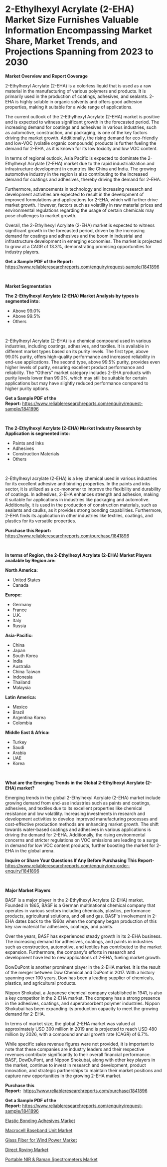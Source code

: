 <p><h1>2-Ethylhexyl Acrylate (2-EHA) Market Size Furnishes Valuable Information Encompassing Market Share, Market Trends, and Projections Spanning from 2023 to 2030</h1></p><p><strong>Market Overview and Report Coverage</strong></p>
<p><p>2-Ethylhexyl Acrylate (2-EHA) is a colorless liquid that is used as a raw material in the manufacturing of various polymers and products. It is primarily used in the production of coatings, adhesives, and sealants. 2-EHA is highly soluble in organic solvents and offers good adhesion properties, making it suitable for a wide range of applications.</p><p>The current outlook of the 2-Ethylhexyl Acrylate (2-EHA) market is positive and is expected to witness significant growth in the forecasted period. The increasing demand for coatings and adhesives in various industries, such as automotive, construction, and packaging, is one of the key factors driving the market growth. Additionally, the rising demand for eco-friendly and low-VOC (volatile organic compounds) products is further fueling the demand for 2-EHA, as it is known for its low toxicity and low VOC content.</p><p>In terms of regional outlook, Asia Pacific is expected to dominate the 2-Ethylhexyl Acrylate (2-EHA) market due to the rapid industrialization and infrastructure development in countries like China and India. The growing automotive industry in the region is also contributing to the increased demand for coatings and adhesives, thereby driving the demand for 2-EHA.</p><p>Furthermore, advancements in technology and increasing research and development activities are expected to result in the development of improved formulations and applications for 2-EHA, which will further drive market growth. However, factors such as volatility in raw material prices and environmental regulations regarding the usage of certain chemicals may pose challenges to market growth.</p><p>Overall, the 2-Ethylhexyl Acrylate (2-EHA) market is expected to witness significant growth in the forecasted period, driven by the increasing demand for coatings and adhesives and the boom in industrial and infrastructure development in emerging economies. The market is projected to grow at a CAGR of 13.3%, demonstrating promising opportunities for industry players.</p></p>
<p><strong>Get a Sample PDF of the Report:</strong> <a href="https://www.reliableresearchreports.com/enquiry/request-sample/1841896">https://www.reliableresearchreports.com/enquiry/request-sample/1841896</a></p>
<p>&nbsp;</p>
<p><strong>Market Segmentation</strong></p>
<p><strong>The 2-Ethylhexyl Acrylate (2-EHA) Market Analysis by types is segmented into:</strong></p>
<p><ul><li>Above 99.0%</li><li>Above 99.5%</li><li>Others</li></ul></p>
<p>&nbsp;</p>
<p><p>2-Ethylhexyl Acrylate (2-EHA) is a chemical compound used in various industries, including coatings, adhesives, and textiles. It is available in different market types based on its purity levels. The first type, above 99.0% purity, offers high-quality performance and increased reliability in end-use applications. The second type, above 99.5% purity, provides even higher levels of purity, ensuring excellent product performance and reliability. The "Others" market category includes 2-EHA products with purity levels lower than 99.0%, which may still be suitable for certain applications but may have slightly reduced performance compared to higher purity options.</p></p>
<p><strong>Get a Sample PDF of the Report:</strong>&nbsp;<a href="https://www.reliableresearchreports.com/enquiry/request-sample/1841896">https://www.reliableresearchreports.com/enquiry/request-sample/1841896</a></p>
<p>&nbsp;</p>
<p><strong>The 2-Ethylhexyl Acrylate (2-EHA) Market Industry Research by Application is segmented into:</strong></p>
<p><ul><li>Paints and Inks</li><li>Adhesives</li><li>Construction Materials</li><li>Others</li></ul></p>
<p>&nbsp;</p>
<p><p>2-Ethylhexyl acrylate (2-EHA) is a key chemical used in various industries for its excellent adhesive and binding properties. In the paints and inks sector, it is utilized as a co-monomer to improve the flexibility and durability of coatings. In adhesives, 2-EHA enhances strength and adhesion, making it suitable for applications in industries like packaging and automotive. Additionally, it is used in the production of construction materials, such as sealants and caulks, as it provides strong bonding capabilities. Furthermore, 2-EHA finds its application in other industries like textiles, coatings, and plastics for its versatile properties.</p></p>
<p><strong>Purchase this Report:</strong>&nbsp; <a href="https://www.reliableresearchreports.com/purchase/1841896">https://www.reliableresearchreports.com/purchase/1841896</a></p>
<p>&nbsp;</p>
<p><strong>In terms of Region, the 2-Ethylhexyl Acrylate (2-EHA) Market Players available by Region are:</strong></p>
<p>
    <p> <strong> North America: </strong>
        <ul>
            <li>United States</li>
            <li>Canada</li>
        </ul>
        </p> 
    <p> <strong> Europe: </strong>
        <ul>
            <li>Germany</li>
            <li>France</li>
            <li>U.K.</li>
            <li>Italy</li>
            <li>Russia</li>
        </ul>
        </p> 
    <p> <strong> Asia-Pacific: </strong>
        <ul>
            <li>China</li>
            <li>Japan</li>
            <li>South Korea</li>
            <li>India</li>
            <li>Australia</li>
            <li>China Taiwan</li>
            <li>Indonesia</li>
            <li>Thailand</li>
            <li>Malaysia</li>
        </ul>
        </p> 
    <p> <strong> Latin America: </strong>
        <ul>
            <li>Mexico</li>
            <li>Brazil</li>
            <li>Argentina Korea</li>
            <li>Colombia</li>
        </ul>
        </p> 
    <p> <strong> Middle East & Africa: </strong>
        <ul>
            <li>Turkey</li>
            <li>Saudi</li>
            <li>Arabia</li>
            <li>UAE</li>
            <li>Korea</li>
        </ul>
    </p>
    </p>
<p>&nbsp;</p>
<p><strong>What are the Emerging Trends in the Global 2-Ethylhexyl Acrylate (2-EHA) market?</strong></p>
<p><p>Emerging trends in the global 2-Ethylhexyl Acrylate (2-EHA) market include growing demand from end-use industries such as paints and coatings, adhesives, and textiles due to its excellent properties like chemical resistance and low volatility. Increasing investments in research and development activities to develop improved manufacturing processes and cost-effective production methods are enhancing market growth. The shift towards water-based coatings and adhesives in various applications is driving the demand for 2-EHA. Additionally, the rising environmental concerns and stricter regulations on VOC emissions are leading to a surge in demand for low VOC content products, further boosting the market for 2-EHA in the global arena.</p></p>
<p><strong>Inquire or Share Your Questions If Any Before Purchasing This Report</strong>- <a href="https://www.reliableresearchreports.com/enquiry/pre-order-enquiry/1841896">https://www.reliableresearchreports.com/enquiry/pre-order-enquiry/1841896</a></p>
<p>&nbsp;</p>
<p><strong>Major Market Players</strong></p>
<p><p>BASF is a major player in the 2-Ethylhexyl Acrylate (2-EHA) market. Founded in 1865, BASF is a German multinational chemical company that operates in various sectors including chemicals, plastics, performance products, agricultural solutions, and oil and gas. BASF's involvement in 2-EHA dates back to the 1960s when the company began production of this key raw material for adhesives, coatings, and paints.</p><p>Over the years, BASF has experienced steady growth in its 2-EHA business. The increasing demand for adhesives, coatings, and paints in industries such as construction, automotive, and textiles has contributed to the market expansion. Furthermore, the company's efforts in research and development have led to new applications of 2-EHA, fueling market growth.</p><p>DowDuPont is another prominent player in the 2-EHA market. It is the result of the merger between Dow Chemical and DuPont in 2017. With a history spanning over 100 years, Dow has been a leading supplier of chemicals, plastics, and agricultural products.</p><p>Nippon Shokubai, a Japanese chemical company established in 1941, is also a key competitor in the 2-EHA market. The company has a strong presence in the adhesives, coatings, and superabsorbent polymer industries. Nippon Shokubai has been expanding its production capacity to meet the growing demand for 2-EHA.</p><p>In terms of market size, the global 2-EHA market was valued at approximately USD 300 million in 2019 and is projected to reach USD 480 million by 2026, with a compound annual growth rate (CAGR) of 6.7%.</p><p>While specific sales revenue figures were not provided, it is important to note that these companies are industry leaders and their respective revenues contribute significantly to their overall financial performance. BASF, DowDuPont, and Nippon Shokubai, along with other key players in the market, continue to invest in research and development, product innovation, and strategic partnerships to maintain their market positions and capture new opportunities in the growing 2-EHA market.</p></p>
<p><strong>Purchase this Report:</strong>&nbsp;&nbsp;<a href="https://www.reliableresearchreports.com/purchase/1841896">https://www.reliableresearchreports.com/purchase/1841896</a></p>
<p></p>
<p><strong>Get a Sample PDF of the Report:</strong>&nbsp;<a href="https://www.reliableresearchreports.com/enquiry/request-sample/1841896">https://www.reliableresearchreports.com/enquiry/request-sample/1841896</a></p>
<p><p><a href="https://github.com/abbypearson7765/Market-Research-Report-List-1/blob/main/elastic-bonding-adhesives-market.md">Elastic Bonding Adhesives Market</a></p><p><a href="https://www.linkedin.com/pulse/macrocell-baseband-unit-market-research-report-provides-thorough-ufdne/">Macrocell Baseband Unit Market</a></p><p><a href="https://medium.com/@reecebednar/glass-fiber-for-wind-power-market-research-report-its-history-and-forecast-2023-to-2030-6c0f875a9392">Glass Fiber for Wind Power Market</a></p><p><a href="https://medium.com/@barttrantow2023/direct-roving-market-size-reveals-the-best-marketing-channels-in-global-industry-79e9ff448a20">Direct Roving Market</a></p><p><a href="https://github.com/dziulagalemab/Market-Research-Report-List-1/blob/main/portable-nir-raman-spectrometers-market.md">Portable NIR & Raman Spectrometers Market</a></p></p>